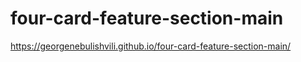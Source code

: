 # four-card-feature-section-main
https://georgenebulishvili.github.io/four-card-feature-section-main/
